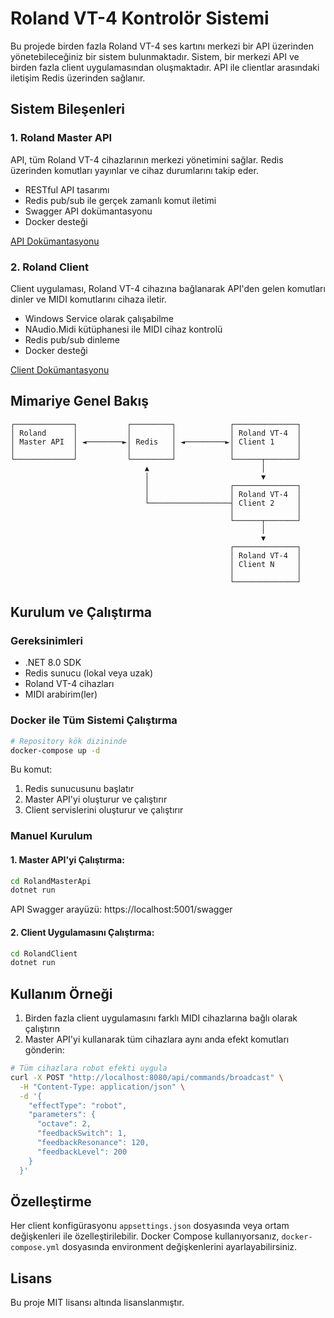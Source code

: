 # Roland VT-4 Kontrolör Sistemi

Bu projede birden fazla Roland VT-4 ses kartını merkezi bir API üzerinden yönetebileceğiniz bir sistem bulunmaktadır. Sistem, bir merkezi API ve birden fazla client uygulamasından oluşmaktadır. API ile clientlar arasındaki iletişim Redis üzerinden sağlanır.

## Sistem Bileşenleri

### 1. Roland Master API

API, tüm Roland VT-4 cihazlarının merkezi yönetimini sağlar. Redis üzerinden komutları yayınlar ve cihaz durumlarını takip eder.

- RESTful API tasarımı
- Redis pub/sub ile gerçek zamanlı komut iletimi
- Swagger API dokümantasyonu
- Docker desteği

[API Dokümantasyonu](./RolandMasterApi/README.md)

### 2. Roland Client

Client uygulaması, Roland VT-4 cihazına bağlanarak API'den gelen komutları dinler ve MIDI komutlarını cihaza iletir.

- Windows Service olarak çalışabilme
- NAudio.Midi kütüphanesi ile MIDI cihaz kontrolü
- Redis pub/sub dinleme
- Docker desteği

[Client Dokümantasyonu](./RolandClient/README.md)

## Mimariye Genel Bakış

```
┌─────────────┐           ┌─────────┐            ┌──────────────┐
│ Roland      │           │         │            │ Roland VT-4  │
│ Master API  │ ◄────────►│ Redis   │ ◄─────────►│ Client 1     │
│             │           │         │            │              │
└─────────────┘           └─────────┘            └──────┬───────┘
                              ▲                         │
                              │                         ▼
                              │                  ┌──────────────┐
                              │                  │ Roland VT-4  │
                              └──────────────────┤ Client 2     │
                                                 │              │
                                                 └──────┬───────┘
                                                        │
                                                        ▼
                                                 ┌──────────────┐
                                                 │ Roland VT-4  │
                                                 │ Client N     │
                                                 │              │
                                                 └──────────────┘
```

## Kurulum ve Çalıştırma

### Gereksinimleri

- .NET 8.0 SDK
- Redis sunucu (lokal veya uzak)
- Roland VT-4 cihazları
- MIDI arabirim(ler)

### Docker ile Tüm Sistemi Çalıştırma

```bash
# Repository kök dizininde
docker-compose up -d
```

Bu komut:
1. Redis sunucusunu başlatır
2. Master API'yi oluşturur ve çalıştırır
3. Client servislerini oluşturur ve çalıştırır

### Manuel Kurulum

#### 1. Master API'yi Çalıştırma:

```bash
cd RolandMasterApi
dotnet run
```

API Swagger arayüzü: https://localhost:5001/swagger

#### 2. Client Uygulamasını Çalıştırma:

```bash
cd RolandClient
dotnet run
```

## Kullanım Örneği

1. Birden fazla client uygulamasını farklı MIDI cihazlarına bağlı olarak çalıştırın
2. Master API'yi kullanarak tüm cihazlara aynı anda efekt komutları gönderin:

```bash
# Tüm cihazlara robot efekti uygula
curl -X POST "http://localhost:8080/api/commands/broadcast" \
  -H "Content-Type: application/json" \
  -d '{
    "effectType": "robot",
    "parameters": {
      "octave": 2,
      "feedbackSwitch": 1,
      "feedbackResonance": 120,
      "feedbackLevel": 200
    }
  }'
```

## Özelleştirme

Her client konfigürasyonu `appsettings.json` dosyasında veya ortam değişkenleri ile özelleştirilebilir. Docker Compose kullanıyorsanız, `docker-compose.yml` dosyasında environment değişkenlerini ayarlayabilirsiniz.

## Lisans

Bu proje MIT lisansı altında lisanslanmıştır.
